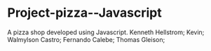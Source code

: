 # Project-pizza--Javascript
A pizza shop developed using Javascript. 
Kenneth Hellstrom;
Kevin;
Walmylson Castro;
Fernando Calebe;
Thomas Gleison;
